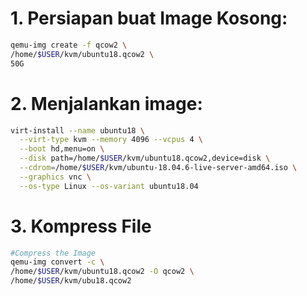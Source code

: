 # 1. Persiapan buat Image Kosong:
```sh
qemu-img create -f qcow2 \
/home/$USER/kvm/ubuntu18.qcow2 \
50G
```

# 2. Menjalankan image:

```sh
virt-install --name ubuntu18 \
  --virt-type kvm --memory 4096 --vcpus 4 \
  --boot hd,menu=on \
  --disk path=/home/$USER/kvm/ubuntu18.qcow2,device=disk \
  --cdrom=/home/$USER/kvm/ubuntu-18.04.6-live-server-amd64.iso \
  --graphics vnc \
  --os-type Linux --os-variant ubuntu18.04
```

# 3. Kompress File
```sh
#Compress the Image
qemu-img convert -c \
/home/$USER/kvm/ubuntu18.qcow2 -O qcow2 \
/home/$USER/kvm/ubu18.qcow2

